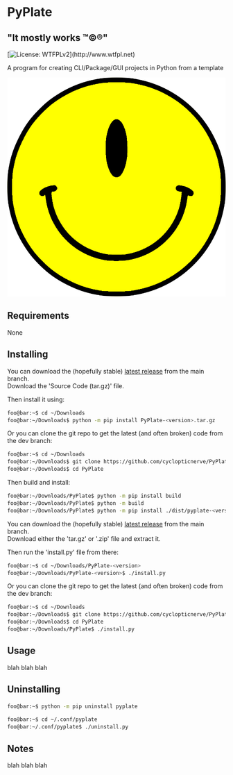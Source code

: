 <!----------------------------------------------------------------------------->
<!-- Project : PyPlate                                         /          \  -->
<!-- Filename: README.md                                      |     ()     | -->
<!-- Date    : 12/08/2022                                     |            | -->
<!-- Author  : cyclopticnerve                                 |   \____/   | -->
<!-- License : WTFPLv2                                         \          /  -->
<!----------------------------------------------------------------------------->

# PyPlate

## "It mostly works ™©®"

[![License: WTFPLv2](https://img.shields.io/badge/License-WTFPL-brightgreen.svg "http://www.wtfpl.net")](http://www.wtfpl.net)

<!-- __PP_SHORT_DESC__ -->
A program for creating CLI/Package/GUI projects in Python from a template
<!-- __PP_SHORT_DESC__ -->

![alt-text](README/screenshot.png "screenshot")

## Requirements
<!-- __PP_RM_DEPS__ -->
None
<!-- __PP_RM_DEPS__ -->

## Installing
<!-- __RM_PKG_START__ -->
You can download the (hopefully stable)
[latest release](https://github.com/cyclopticnerve/PyPlate/releases/latest)
from the main branch.<br>
Download the 'Source Code (tar.gz)' file.

Then install it using:
```bash
foo@bar:~$ cd ~/Downloads
foo@bar:~/Downloads$ python -m pip install PyPlate-<version>.tar.gz
```
Or you can clone the git repo to get the latest (and often broken) code from the 
dev branch:
```bash
foo@bar:~$ cd ~/Downloads
foo@bar:~/Downloads$ git clone https://github.com/cyclopticnerve/PyPlate
foo@bar:~/Downloads$ cd PyPlate
```
Then build and install:
```bash
foo@bar:~/Downloads/PyPlate$ python -m pip install build
foo@bar:~/Downloads/PyPlate$ python -m build
foo@bar:~/Downloads/PyPlate$ python -m pip install ./dist/pyplate-<version>.tar.gz
```
<!-- __RM_PKG_END__ -->
<!-- __RM_APP_START__ -->
You can download the (hopefully stable)
[latest release](https://github.com/cyclopticnerve/PyPlate/releases/latest)
from the main branch.<br>
Download either the 'tar.gz' or '.zip' file and extract it.

Then run the 'install.py' file from there:
```bash
foo@bar:~$ cd ~/Downloads/PyPlate-<version>
foo@bar:~/Downloads/PyPlate-<version>$ ./install.py
```

Or you can clone the git repo to get the latest (and often broken) code from the
dev branch:
```bash
foo@bar:~$ cd ~/Downloads
foo@bar:~/Downloads$ git clone https://github.com/cyclopticnerve/PyPlate
foo@bar:~/Downloads$ cd PyPlate
foo@bar:~/Downloads/PyPlate$ ./install.py
```
<!-- __RM_APP_END__ -->

## Usage
blah blah blah

## Uninstalling
<!-- __RM_PKG_START__ -->
```bash
foo@bar:~$ python -m pip uninstall pyplate
```
<!-- __RM_PKG_END__ -->
<!-- __RM_APP_START__ -->
```bash
foo@bar:~$ cd ~/.conf/pyplate
foo@bar:~/.conf/pyplate$ ./uninstall.py
```
<!-- __RM_APP_END__ -->

## Notes
blah blah blah

<!-- -) -->
